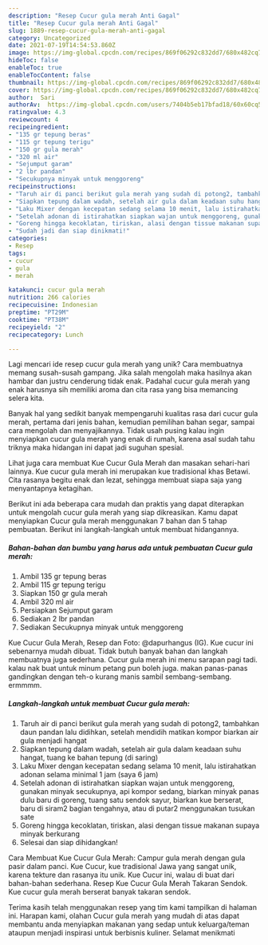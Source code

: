 ```yaml
---
description: "Resep Cucur gula merah Anti Gagal"
title: "Resep Cucur gula merah Anti Gagal"
slug: 1889-resep-cucur-gula-merah-anti-gagal
category: Uncategorized
date: 2021-07-19T14:54:53.860Z
image: https://img-global.cpcdn.com/recipes/869f06292c832dd7/680x482cq70/cucur-gula-merah-foto-resep-utama.jpg
hideToc: false
enableToc: true
enableTocContent: false
thumbnail: https://img-global.cpcdn.com/recipes/869f06292c832dd7/680x482cq70/cucur-gula-merah-foto-resep-utama.jpg
cover: https://img-global.cpcdn.com/recipes/869f06292c832dd7/680x482cq70/cucur-gula-merah-foto-resep-utama.jpg
author:  Sari
authorAv:  https://img-global.cpcdn.com/users/7404b5eb17bfad18/60x60cq50/avatar.jpg
ratingvalue: 4.3
reviewcount: 4
recipeingredient:
- "135 gr tepung beras"
- "115 gr tepung terigu"
- "150 gr gula merah"
- "320 ml air"
- "Sejumput garam"
- "2 lbr pandan"
- "Secukupnya minyak untuk menggoreng"
recipeinstructions:
- "Taruh air di panci berikut gula merah yang sudah di potong2, tambahkan daun pandan lalu didihkan, setelah mendidih matikan kompor biarkan air gula menjadi hangat"
- "Siapkan tepung dalam wadah, setelah air gula dalam keadaan suhu hangat, tuang ke bahan tepung (di saring)"
- "Laku Mixer dengan kecepatan sedang selama 10 menit, lalu istirahatkan adonan selama minimal 1 jam (saya 6 jam)"
- "Setelah adonan di istirahatkan siapkan wajan untuk menggoreng, gunakan minyak secukupnya, api kompor sedang, biarkan minyak panas dulu baru di goreng, tuang satu sendok sayur, biarkan kue berserat, baru di siram2 bagian tengahnya, atau di putar2 menggunakan tusukan sate"
- "Goreng hingga kecoklatan, tiriskan, alasi dengan tissue makanan supaya minyak berkurang"
- "Sudah jadi dan siap dinikmati!"
categories:
- Resep
tags:
- cucur
- gula
- merah

katakunci: cucur gula merah 
nutrition: 266 calories
recipecuisine: Indonesian
preptime: "PT29M"
cooktime: "PT38M"
recipeyield: "2"
recipecategory: Lunch

---
```



Lagi mencari ide resep cucur gula merah yang unik? Cara membuatnya memang susah-susah gampang. Jika salah mengolah maka hasilnya akan hambar dan justru cenderung tidak enak. Padahal cucur gula merah yang enak harusnya sih memiliki aroma dan cita rasa yang bisa memancing selera kita.


Banyak hal yang sedikit banyak mempengaruhi kualitas rasa dari cucur gula merah, pertama dari jenis bahan, kemudian pemilihan bahan segar, sampai cara mengolah dan menyajikannya. Tidak usah pusing kalau ingin menyiapkan cucur gula merah yang enak di rumah, karena asal sudah tahu triknya maka hidangan ini dapat jadi suguhan spesial.

Lihat juga cara membuat Kue Cucur Gula Merah dan masakan sehari-hari lainnya. Kue cucur gula merah ini merupakan kue tradisional khas Betawi. Cita rasanya begitu enak dan lezat, sehingga membuat siapa saja yang menyantapnya ketagihan.


Berikut ini ada beberapa cara mudah dan praktis yang dapat diterapkan untuk mengolah cucur gula merah yang siap dikreasikan. Kamu dapat menyiapkan Cucur gula merah menggunakan 7 bahan dan 5 tahap pembuatan. Berikut ini langkah-langkah untuk membuat hidangannya.

<!--inarticleads1-->

##### Bahan-bahan dan bumbu yang harus ada untuk pembuatan Cucur gula merah:

1. Ambil 135 gr tepung beras
1. Ambil 115 gr tepung terigu
1. Siapkan 150 gr gula merah
1. Ambil 320 ml air
1. Persiapkan Sejumput garam
1. Sediakan 2 lbr pandan
1. Sediakan Secukupnya minyak untuk menggoreng


Kue Cucur Gula Merah, Resep dan Foto: @dapurhangus (IG). Kue cucur ini sebenarnya mudah dibuat. Tidak butuh banyak bahan dan langkah membuatnya juga sederhana. Cucur gula merah ini menu sarapan pagi tadi. kalau nak buat untuk minum petang pun boleh juga. makan panas-panas gandingkan dengan teh-o kurang manis sambil sembang-sembang. ermmmm. 

<!--inarticleads2-->

##### Langkah-langkah untuk membuat Cucur gula merah:

1. Taruh air di panci berikut gula merah yang sudah di potong2, tambahkan daun pandan lalu didihkan, setelah mendidih matikan kompor biarkan air gula menjadi hangat
1. Siapkan tepung dalam wadah, setelah air gula dalam keadaan suhu hangat, tuang ke bahan tepung (di saring)
1. Laku Mixer dengan kecepatan sedang selama 10 menit, lalu istirahatkan adonan selama minimal 1 jam (saya 6 jam)
1. Setelah adonan di istirahatkan siapkan wajan untuk menggoreng, gunakan minyak secukupnya, api kompor sedang, biarkan minyak panas dulu baru di goreng, tuang satu sendok sayur, biarkan kue berserat, baru di siram2 bagian tengahnya, atau di putar2 menggunakan tusukan sate
1. Goreng hingga kecoklatan, tiriskan, alasi dengan tissue makanan supaya minyak berkurang
1. Selesai dan siap dihidangkan!

Cara Membuat Kue Cucur Gula Merah: Campur gula merah dengan gula pasir dalam panci. Kue Cucur, kue tradisional Jawa yang sangat unik, karena tekture dan rasanya itu unik. Kue Cucur ini, walau di buat dari bahan-bahan sederhana. Resep Kue Cucur Gula Merah Takaran Sendok. Kue cucur gula merah berserat banyak takaran sendok. 

Terima kasih telah menggunakan resep yang tim kami tampilkan di halaman ini. Harapan kami, olahan Cucur gula merah yang mudah di atas dapat membantu anda menyiapkan makanan yang sedap untuk keluarga/teman ataupun menjadi inspirasi untuk berbisnis kuliner. Selamat menikmati
